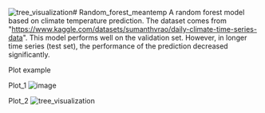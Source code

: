 ![tree_visualization](https://github.com/user-attachments/assets/0597faf2-88e0-4170-9440-d05478fdf0fa)# Random_forest_meantemp
A random forest model based on climate temperature prediction. The dataset comes from "https://www.kaggle.com/datasets/sumanthvrao/daily-climate-time-series-data". This model performs well on the validation set. However, in longer time series (test set), the performance of the prediction decreased significantly.

Plot example

Plot_1
![image](https://github.com/user-attachments/assets/92f9f9ed-e1ce-4251-af67-d74ea4c67ab3)

Plot_2
![tree_visualization](https://github.com/user-attachments/assets/a4271b4d-075a-4cdb-9006-9e366415db7f)
